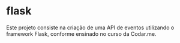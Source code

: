 # flask
 Este projeto consiste na criação de uma API de eventos utilizando o framework Flask, conforme ensinado no curso da Codar.me.
